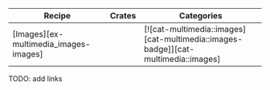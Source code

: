 | Recipe | Crates | Categories |
|--------|--------|------------|
| [Images][ex-multimedia_images-images] |  | [![cat-multimedia::images][cat-multimedia::images-badge]][cat-multimedia::images] |

<div class="hidden">
TODO: add links
</div>
